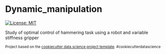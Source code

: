 Dynamic_manipulation
==============================

[![License: MIT](https://img.shields.io/badge/License-MIT-yellow.svg)](https://opensource.org/licenses/MIT)

Study of optimal control of hammering task using a robot and variable stiffness gripper


<p><small>Project based on the <a target="_blank" href="https://drivendata.github.io/cookiecutter-data-science/">cookiecutter data science project template</a>. #cookiecutterdatascience</small></p>
